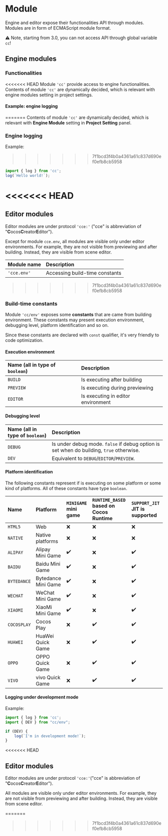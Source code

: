 # Module

Engine and editor expose their functionalities API through modules. Modules are in form of ECMAScript module format.

⚠️ Note, starting from 3.0, you can not access API through global variable `cc`!

## Engine modules

### Functionalities

<<<<<<< HEAD
Module `'cc'` provide access to engine functionalities. Contents of module `'cc'` are dynamically decided,
which is relevant with engine modules setting in project settings.

#### Example: engine logging
=======
Contents of module `'cc'` are dynamically decided, which is relevant with **Engine Module** setting in **Project Setting** panel.

### Engine logging

Example:
>>>>>>> 7f1bcd3f4b0a4361a61c837d690ef0efb8cb5958

```ts
import { log } from 'cc';
log(`Hello world!`);
```

<<<<<<< HEAD
=======
## Editor modules

Editor modules are under protocol `'cce:'` ("cce" is abbreviation of "**C**ocos**C**reator**E**ditor").

Except for module `cce.env`, all modules are visible only under editor environments. For example, they are not visible from previewing and after building. Instead, they are visible from scene editor.

| Module name | Description                    |
| :---------- | :----------------------------- |
| `'cce.env'` | Accessing build-time constants |
<!--
| `'cce:gizmo'` | Gizmo                          |
-->

>>>>>>> 7f1bcd3f4b0a4361a61c837d690ef0efb8cb5958
### Build-time constants

Module `'cc/env'` exposes some **constants** that are came from building environment. These constants may present execution environment, debugging level, platform identification and so on.

Since these constants are declared with `const` qualifier, it's very friendly to code optimization.

#### Execution environment

| Name (all in type of `boolean`) | Description   |
| :-------- | :--------------------------------- |
| `BUILD`   | Is executing after building        |
| `PREVIEW` | Is executing during previewing     |
| `EDITOR`  | Is executing in editor environment |

#### Debugging level

| Name (all in type of `boolean`) | Description  |
| :------ | :------- |
| `DEBUG` | Is under debug mode. `false` if debug option is set when do building, `true` otherwise. |
| `DEV`   | Equivalent to `DEBUG`/`EDITOR`/`PREVIEW`.  |


#### Platform identification

The following constants represent if is executing on some platform or some kind of platforms. All of these constants have type `boolean`.
<!-- Please sort the table in dictionary order -->

| Name        | Platform            | `MINIGAME` mini game | `RUNTIME_BASED` based on Cocos Runtime | `SUPPORT_JIT` JIT is supported |
| :---------- | :------------------ | :------------------- | :------------------- | :------------------- |
| `HTML5`     | Web                 | ❌                   | ❌                    | ❌                   |
| `NATIVE`    | Native platforms    | ❌                   | ❌                    | ❌                   |
| `ALIPAY`    | Alipay Mini Game    | ✔️                    | ❌                    | ✔️                   |
| `BAIDU`     | Baidu Mini Game     | ✔️                    | ❌                    | ✔️                    |
| `BYTEDANCE` | Bytedance Mini Game | ✔️                    | ❌                    | ✔️                    |
| `WECHAT`    | WeChat Mini Game    | ✔️                    | ❌                    | ✔️                    |
| `XIAOMI`    | XiaoMi Mini Game    | ✔️                    | ❌                    | ✔️                    |
| `COCOSPLAY` | Cocos Play          | ❌                   | ✔️                     | ✔️                    |
| `HUAWEI`    | HuaWei Quick Game   | ❌                   | ✔️                     | ✔️                    |
| `OPPO`      | OPPO Quick Game     | ❌                   | ✔️                     | ✔️                    |
| `VIVO`      | vivo Quick Game     | ❌                   | ✔️                     | ✔️                    |


#### Logging under development mode

Example:

```ts
import { log } from 'cc';
import { DEV } from "cc/env";

if (DEV) {
    log(`I'm in development mode!`);
}
```
<<<<<<< HEAD

## Editor modules

Editor modules are under protocol `'cce:'`("cce" is abbreviation of "**C**ocos**C**reator**E**ditor").

All modules are visible only under editor environments. For example, they are not visible from previewing and after building. Instead, they are visible from scene editor.

<!--
| Module name | Use for                        |
|-------------|--------------------------------|
| `'cce:gizmo'` | Gizmo                          |
-->
=======
>>>>>>> 7f1bcd3f4b0a4361a61c837d690ef0efb8cb5958
